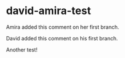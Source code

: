 # david-amira-test

Amira added this comment on her first branch.

David added this comment on his first branch.

Another test!